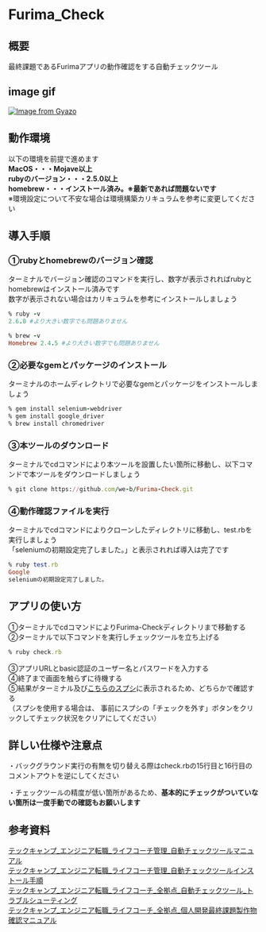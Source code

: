 # Furima_Check

## 概要
最終課題であるFurimaアプリの動作確認をする自動チェックツール

## image gif
[![Image from Gyazo](https://i.gyazo.com/baeb7cfcaea474db35386ca660ec9c6c.gif)](https://gyazo.com/baeb7cfcaea474db35386ca660ec9c6c)

## 動作環境
以下の環境を前提で進めます  
**MacOS・・・Mojave以上**  
**rubyのバージョン・・・2.5.0以上**  
**homebrew・・・インストール済み。※最新であれば問題ないです**  
※環境設定について不安な場合は環境構築カリキュラムを参考に変更してください  

## 導入手順
### ①rubyとhomebrewのバージョン確認  
ターミナルでバージョン確認のコマンドを実行し、数字が表示されればrubyとhomebrewはインストール済みです  
数字が表示されない場合はカリキュラムを参考にインストールしましょう  
```ruby
% ruby -v
2.6.0 #より大きい数字でも問題ありません

% brew -v
Homebrew 2.4.5 #より大きい数字でも問題ありません
```  

### ②必要なgemとパッケージのインストール
ターミナルのホームディレクトリで必要なgemとパッケージをインストールしましょう
```ruby
% gem install selenium-webdriver
% gem install google_driver
% brew install chromedriver
```

### ③本ツールのダウンロード
ターミナルでcdコマンドにより本ツールを設置したい箇所に移動し、以下コマンドで本ツールをダウンロードしましょう  
```ruby
% git clone https://github.com/we-b/Furima-Check.git
```

### ④動作確認ファイルを実行
ターミナルでcdコマンドによりクローンしたディレクトリに移動し、test.rbを実行しましょう  
「seleniumの初期設定完了しました。」と表示されれば導入は完了です  
```ruby
% ruby test.rb
Google
seleniumの初期設定完了しました。
```

## アプリの使い方

①ターミナルでcdコマンドによりFurima-Checkディレクトリまで移動する  
②ターミナルで以下コマンドを実行しチェックツールを立ち上げる  

```ruby
% ruby check.rb
```

③アプリURLとbasic認証のユーザー名とパスワードを入力する  
④終了まで画面を触らずに待機する  
⑤結果がターミナル及び[こちらのスプシ](https://docs.google.com/spreadsheets/d/1q_7tWEfvxIPglBNIkTIi2Uo_hIln5vd2ffIPc2f4crg/edit?usp=sharing)に表示されるため、どちらかで確認する  
（スプシを使用する場合は、 事前にスプシの「チェックを外す」ボタンをクリックしてチェック状況をクリアにしてください）  

## 詳しい仕様や注意点

・バックグラウンド実行の有無を切り替える際はcheck.rbの15行目と16行目のコメントアウトを逆にしてください  

・チェックツールの精度が低い箇所があるため、**基本的にチェックがついていない箇所は一度手動での確認もお願いします**  


## 参考資料
[テックキャンプ_エンジニア転職_ライフコーチ管理_自動チェックツールマニュアル](https://div.docbase.io/posts/1643990)  
[テックキャンプ_エンジニア転職_ライフコーチ管理_自動チェックツールインストール手順](https://div.docbase.io/posts/1664986)  
[テックキャンプ_エンジニア転職_ライフコーチ_全拠点_自動チェックツール_トラブルシューティング](https://div.docbase.io/posts/1492045)  
[テックキャンプ_エンジニア転職_ライフコーチ_全拠点_個人開発最終課題製作物確認マニュアル](https://div.docbase.io/posts/1438711)  
